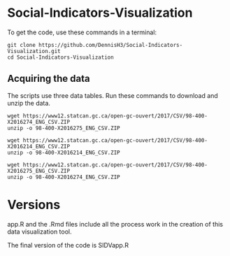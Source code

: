 # Social-Indicators-Visualization

To get the code, use these commands in a terminal:

```
git clone https://github.com/DennisH3/Social-Indicators-Visualization.git
cd Social-Indicators-Visualization
```

## Acquiring the data

The scripts use three data tables. Run these commands to download and unzip the data.

```
wget https://www12.statcan.gc.ca/open-gc-ouvert/2017/CSV/98-400-X2016274_ENG_CSV.ZIP
unzip -o 98-400-X2016275_ENG_CSV.ZIP

wget https://www12.statcan.gc.ca/open-gc-ouvert/2017/CSV/98-400-X2016214_ENG_CSV.ZIP
unzip -o 98-400-X2016214_ENG_CSV.ZIP

wget https://www12.statcan.gc.ca/open-gc-ouvert/2017/CSV/98-400-X2016275_ENG_CSV.ZIP
unzip -o 98-400-X2016274_ENG_CSV.ZIP
```

# Versions
app.R and the .Rmd files include all the process work in the creation of this data visualization tool.

The final version of the code is SIDVapp.R
